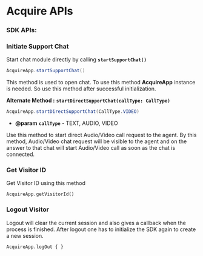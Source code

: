 # Acquire APIs

### SDK APIs:

### Initiate Support Chat

Start chat module directly by calling **`startSupportChat()`**

```java
AcquireApp.startSupportChat()
```

This method is used to open chat. To use this method **AcquireApp** instance is needed. So use this method after successful initialization.

**Alternate Method :** **`startDirectSupportChat(callType: CallType)`**

```java
AcquireApp.startDirectSupportChat(CallType.VIDEO)
```

* **@param** **`callType`** - TEXT, AUDIO, VIDEO

Use this method to start direct Audio/Video call request to the agent. By this method, Audio/Video chat request will be visible to the agent and on the answer to that chat will start Audio/Video call as soon as the chat is connected.

### Get Visitor ID

Get Visitor ID using this method 

```text
AcquireApp.getVisitorId()
```

###  Logout Visitor

  
Logout will clear the current session and also gives a callback when the process is finished. After logout one has to initialize the SDK again to create a new session. 

```text
AcquireApp.logOut { }
```




